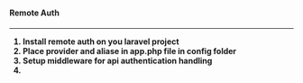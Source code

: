 <h4><b>Remote Auth<b><h4><hr>

<ol>
  <li>Install remote auth on you laravel project</li>
  <li>Place provider and aliase in app.php file in config folder</li>
  <li>Setup middleware for api authentication handling</li>
   <li></li>
</ol>  

